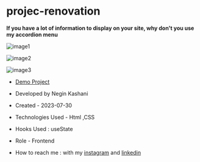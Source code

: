 # projec-renovation
**If you have a lot of information to display on your site, why don't you use my accordion menu**

![image1](https://github.com/NeginKashani/website1/assets/109550062/5d41a85c-20ed-4e6b-a1ff-471499832ffb)

![image2](https://github.com/NeginKashani/website1/assets/109550062/b67ff010-686f-4dc9-9243-b11af8bab5d3)

![image3](https://github.com/NeginKashani/website1/assets/109550062/8d54b326-7fab-4903-9534-4357e9fa32ac)

- [Demo Project](https://neginkashani.github.io/projec-renovation/)

- Developed by Negin Kashani

- Created - 2023-07-30

- Technologies Used - Html ,CSS 

- Hooks Used : useState 

- Role - Frontend

- How to reach me : with my [instagram](https://instagram.com/negin_kashweb?igshid=NTc4MTIwNjQ2YQ==
) and [linkedin](https://www.linkedin.com/in/negin-kashani-567840b8)
